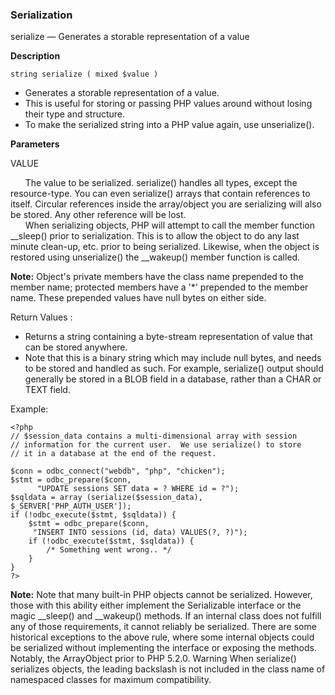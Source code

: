 ### Serialization

serialize — Generates a storable representation of a value

**Description**

```string serialize ( mixed $value )```

- Generates a storable representation of a value.
- This is useful for storing or passing PHP values around without losing their type and structure.
- To make the serialized string into a PHP value again, use unserialize().

**Parameters** 

VALUE

&nbsp;&nbsp;&nbsp;&nbsp;&nbsp;&nbsp;The value to be serialized. serialize() handles all types, except the resource-type. You can even serialize() arrays that contain references to itself. Circular references inside the array/object you are serializing will also be stored. Any other reference will be lost.<br/>
&nbsp;&nbsp;&nbsp;&nbsp;&nbsp;&nbsp;When serializing objects, PHP will attempt to call the member function __sleep() prior to serialization. This is to allow the object to do any last minute clean-up, etc. prior to being serialized. Likewise, when the object is restored using unserialize() the __wakeup() member function is called.

**Note:**
Object's private members have the class name prepended to the member name; protected members have a '*' prepended to the member name. These prepended values have null bytes on either side.

Return Values :

- Returns a string containing a byte-stream representation of value that can be stored anywhere.
- Note that this is a binary string which may include null bytes, and needs to be stored and handled as such. For example, serialize() output should generally be stored in a BLOB field in a database, rather than a CHAR or TEXT field.

Example:
```
<?php
// $session_data contains a multi-dimensional array with session
// information for the current user.  We use serialize() to store
// it in a database at the end of the request.

$conn = odbc_connect("webdb", "php", "chicken");
$stmt = odbc_prepare($conn,
      "UPDATE sessions SET data = ? WHERE id = ?");
$sqldata = array (serialize($session_data), $_SERVER['PHP_AUTH_USER']);
if (!odbc_execute($stmt, $sqldata)) {
    $stmt = odbc_prepare($conn,
     "INSERT INTO sessions (id, data) VALUES(?, ?)");
    if (!odbc_execute($stmt, $sqldata)) {
        /* Something went wrong.. */
    }
}
?>
```

**Note:**
Note that many built-in PHP objects cannot be serialized. However, those with this ability either implement the Serializable interface or the magic __sleep() and __wakeup() methods. If an internal class does not fulfill any of those requirements, it cannot reliably be serialized.
There are some historical exceptions to the above rule, where some internal objects could be serialized without implementing the interface or exposing the methods. Notably, the ArrayObject prior to PHP 5.2.0.
Warning
When serialize() serializes objects, the leading backslash is not included in the class name of namespaced classes for maximum compatibility.
